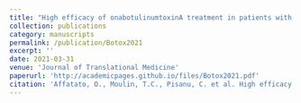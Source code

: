 ```yaml
---
title: "High efficacy of onabotulinumtoxinA treatment in patients with comorbid migraine and depression: a meta-analysis"
collection: publications
category: manuscripts
permalink: /publication/Botox2021
excerpt: ''
date: 2021-03-31
venue: 'Journal of Translational Medicine'
paperurl: 'http://academicpages.github.io/files/Botox2021.pdf'
citation: 'Affatato, O., Moulin, T.C., Pisanu, C. et al. High efficacy of onabotulinumtoxinA treatment in patients with comorbid migraine and depression: a meta-analysis. J Transl Med 19, 133 (2021). https://doi.org/10.1186/s12967-021-02801-w'
---
```


